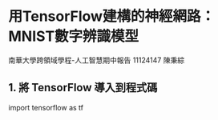 # 用TensorFlow建構的神經網路：MNIST數字辨識模型
南華大學跨領域學程-人工智慧期中報告
11124147 陳秉綜

## 1. 將 TensorFlow 導入到程式碼

import tensorflow as tf

